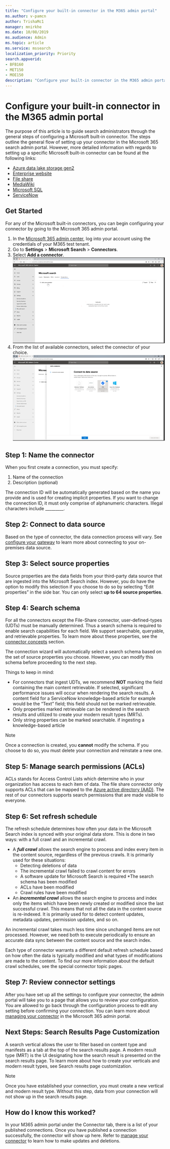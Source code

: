 ```yaml
---
title: "Configure your built-in connector in the M365 admin portal"
ms.author: v-pamcn
author: TrishaMc1
manager: mnirkhe
ms.date: 10/08/2019
ms.audience: Admin
ms.topic: article
ms.service: mssearch
localization_priority: Priority
search.appverid:
- BFB160
- MET150
- MOE150
description: "Configure your built-in connector in the M365 admin portal"
---
```


# Configure your built-in connector in the M365 admin portal

The purpose of this article is to guide search administrators through the general steps of configuring a Microsoft built-in connector. The steps outline the general flow of setting up your connector in the Microsoft 365 search admin portal. However, more detailed information with regards to setting up a specific Microsoft built-in connector can be found at the following links:

* [Azure data lake storage gen2](azure-data-lake-connector.md)
* [Enterprise website](enterprise-web-connector.md)
* [File share](file-share-connector.md)
* [MediaWiki](mediawiki-connector.md)
* [Microsoft SQL](MSSQL-connector.md)
* [ServiceNow](servicenow-connector.md)


## Get Started
For any of the Microsoft built-in connectors, you can begin configuring your connector by going to the Microsoft 365 admin portal. 

1.	In the [Microsoft 365 admin center](https://admin.microsoft.com), log into your account using the credentials of your M365 test tenant.
2.	Go to **Settings** > **Microsoft Search** > **Connectors**. 
3.	Select **Add a connector**.
![](addconnector.png)
4.	From the list of available connectors, select the connector of your choice.
![](addconnectortype.png)

## Step 1: Name the connector
When you first create a connection, you must specify:
1.	Name of the connection
2.	Description (optional)

The connection ID will be automatically generated based on the name you provide and is used for creating implicit properties. If you want to change the connection ID, it must only comprise of alphanumeric characters. Illegal characters include _________. 

## Step 2: Connect to data source
Based on the type of connector, the data connection process will vary. See [configure your gateway](configure-gateway.md) to learn more about connecting to your on-premises data source.

## Step 3: Select source properties 
Source properties are the data fields from your third-party data source that are ingested into the Microsoft Search index. However, you do have the option to modify this selection if you choose to do so by selecting “Edit properties” in the side bar. You can only select **up to 64 source properties**. 

## Step 4: Search schema
For all the connectors except the File-Share connector, user-defined-types (UDTs) must be manually determined. Thus a search schema is required to enable search capabilities for each field. We support searchable, queryable, and retrievable properties. To learn more about these properties, see the [connector concepts](connectors-concepts.md) section. 

The connection wizard will automatically select a search schema based on the set of source properties you choose. However, you can modify this schema before proceeding to the next step. 

Things to keep in mind:
* For connectors that ingest UDTs, we recommend **NOT** marking the field containing the main content retrievable. If selected, significant performance issues will occur when rendering the search results. A content field for a ServiceNow knowledge-based article for example would be the “Text” field; this field should not be marked retrievable. 
* Only properties marked retrievable can be rendered in the search results and utilized to create your modern result types (MRTs). 
* Only string properties can be marked searchable. if ingesting a knowledge-based article 

> [!NOTE]
> Once a connection is created, you **cannot** modify the schema. If you choose to do so, you must delete your connection and reinstate a new one. 

## Step 5: Manage search permissions (ACLs)
ACLs stands for Access Control Lists which determine who in your organization has access to each item of data. The file share connector only supports ACLs that can be mapped to the [Azure active directory (AAD)](https://docs.microsoft.com/en-us/azure/active-directory/). The rest of our connectors supports search permissions that are made visible to everyone.  
## Step 6: Set refresh schedule
The refresh schedule determines how often your data in the Microsoft Search index is synced with your original data store. This is done in two ways: with a full crawl and an incremental crawl.
* A **_full crawl_** allows the search engine to process and index every item in the content source, regardless of the previous crawls. It is primarily used for these situations:
    * Detecting deletions of data 
    * The incremental crawl failed to crawl content for errors
    * A software update for Microsoft Search is required
    *The search schema has been modified 
    * ACLs have been modified 
    * Crawl rules have been modified
* An **_incremental crawl_** allows the search engine to process and index only the items which have been newly created or modified since the last successful crawl. This means that not all the data in the content source is re-indexed. It is primarily used for to detect content updates, metadata updates, permission updates, and so on.

An incremental crawl takes much less time since unchanged items are not processed. However, we need both to execute periodically to ensure an accurate data sync between the content source and the search index. 

Each type of connector warrants a different default refresh schedule based on how often the data is typically modified and what types of modifications are made to the content. To find our more information about the default crawl schedules, see the special connector topic pages. 

## Step 7: Review connector settings
After you have set up all the settings to configure your connector, the admin portal will take you to a page that allows you to review your configuration. You are allowed to go back through the configuration process to edit any setting before confirming your connection. You can learn more about [managing your connector](manage-connector.md) in the Microsoft 365 admin portal.

## Next Steps: Search Results Page Customization
A search vertical allows the user to filter based on content type and manifests as a tab at the top of the search results page. A modern result type (MRT) is the UI designating how the search result is presented on the search results page. To learn more about how to create your verticals and modern result types, see Search results page customization.

> [!NOTE]
> Once you have established your connection, you must create a new vertical and modern result type. Without this step, data from your connection will not show up in the search results page.

## How do I know this worked?
In your M365 admin portal under the Connector tab, there is a list of your published connections. Once you have published a connection successfully, the connector will show up here. Refer to [manage your connector](manage-connector.md) to learn how to make updates and deletions. 

